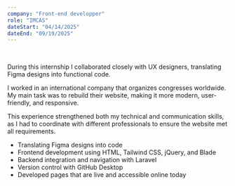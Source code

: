 ```yaml
---
company: "Front-end developper"
role: "IMCAS"
dateStart: "04/14/2025"
dateEnd: "09/19/2025"
---
```


<br>

During this internship I collaborated closely with UX designers, translating Figma designs into functional code.

I worked in an international company that organizes congresses worldwide. My main task was to rebuild their website, making it more modern, user-friendly, and responsive.

This experience strengthened both my technical and communication skills, as I had to coordinate with different professionals to ensure the website met all requirements.


- Translating Figma designs into code
- Frontend development using HTML, Tailwind CSS, jQuery, and Blade
- Backend integration and navigation with Laravel
- Version control with GitHub Desktop
- Developed pages that are live and accessible online today

